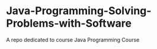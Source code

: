 # Java-Programming-Solving-Problems-with-Software
A repo dedicated to course Java Programming Course
